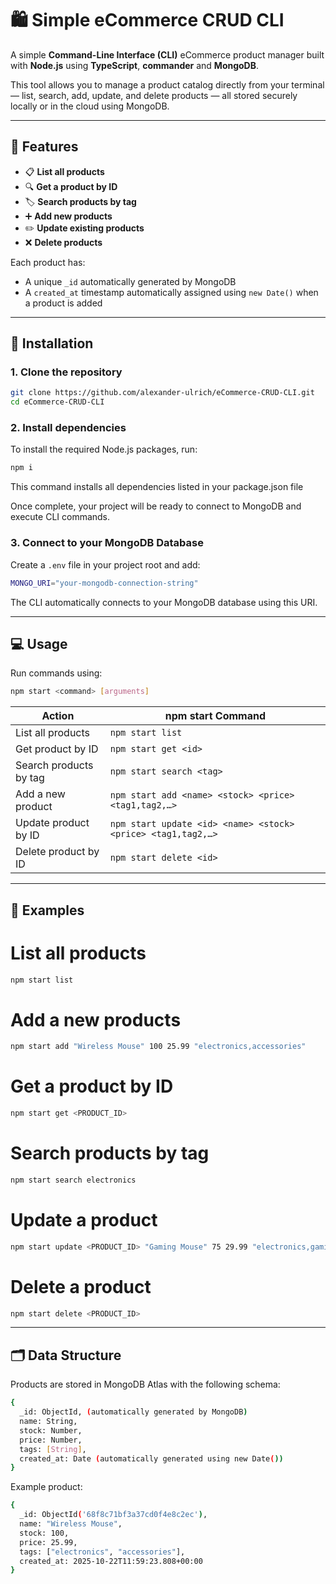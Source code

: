 # 🛍️ Simple eCommerce CRUD CLI

A simple **Command-Line Interface (CLI)** eCommerce product manager built with **Node.js** using **TypeScript**, **commander** and **MongoDB**.

This tool allows you to manage a product catalog directly from your terminal — list, search, add, update, and delete products — all stored securely locally or in the cloud using MongoDB.

---

## 🚀 Features

- 📋 **List all products**
- 🔍 **Get a product by ID**
- 🏷️ **Search products by tag**
- ➕ **Add new products**
- ✏️ **Update existing products**
- ❌ **Delete products**

Each product has:

- A unique `_id` automatically generated by MongoDB
- A `created_at` timestamp automatically assigned using `new Date()` when a product is added

---

## 🧰 Installation

### 1. Clone the repository

```bash
git clone https://github.com/alexander-ulrich/eCommerce-CRUD-CLI.git
cd eCommerce-CRUD-CLI
```

### 2. Install dependencies

To install the required Node.js packages, run:

```bash
npm i
```

This command installs all dependencies listed in your package.json file

Once complete, your project will be ready to connect to MongoDB and execute CLI commands.

### 3. Connect to your MongoDB Database

Create a `.env` file in your project root and add:

```bash
MONGO_URI="your-mongodb-connection-string"
```

The CLI automatically connects to your MongoDB database using this URI.

---

## 💻 Usage

Run commands using:

```bash
npm start <command> [arguments]
```

| **Action**             | npm start **Command** <argument>                             |
| ---------------------- | ------------------------------------------------------------ |
| List all products      | `npm start list`                                             |
| Get product by ID      | `npm start get <id>`                                         |
| Search products by tag | `npm start search <tag>`                                     |
| Add a new product      | `npm start add <name> <stock> <price> <tag1,tag2,…>`         |
| Update product by ID   | `npm start update <id> <name> <stock> <price> <tag1,tag2,…>` |
| Delete product by ID   | `npm start delete <id>`                                      |

---

## 🧩 Examples

# List all products

```bash
npm start list
```

# Add a new products

```bash
npm start add "Wireless Mouse" 100 25.99 "electronics,accessories"
```

# Get a product by ID

```bash
npm start get <PRODUCT_ID>
```

# Search products by tag

```bash
npm start search electronics
```

# Update a product

```bash
npm start update <PRODUCT_ID> "Gaming Mouse" 75 29.99 "electronics,gaming,accessories"
```

# Delete a product

```bash
npm start delete <PRODUCT_ID>
```

---

## 🗂️ Data Structure

Products are stored in MongoDB Atlas with the following schema:

```bash
{
  _id: ObjectId, (automatically generated by MongoDB)
  name: String,
  stock: Number,
  price: Number,
  tags: [String],
  created_at: Date (automatically generated using new Date())
}
```

Example product:

```bash
{
  _id: ObjectId('68f8c71bf3a37cd0f4e8c2ec'),
  name: "Wireless Mouse",
  stock: 100,
  price: 25.99,
  tags: ["electronics", "accessories"],
  created_at: 2025-10-22T11:59:23.808+00:00
}
```

